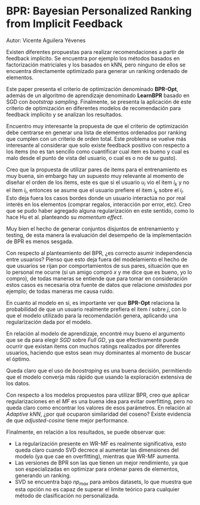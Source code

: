 # BPR: Bayesian Personalized Ranking from Implicit Feedback

Autor: Vicente Aguilera Yévenes

Existen diferentes propuestas para realizar recomendaciones a partir de feedback implícito. Se encuentra por ejemplo los métodos basados en factorización matriciales y los basados en kNN, pero ninguno de ellos se encuentra directamente optimizado para generar un ranking ordenado de elementos.

Este paper presenta el criterio de optimización denominado **BPR-Opt**, además de un algoritmo de aprendizaje denominado **LearnBPR** basado en SGD con *bootstrap sampling*. Finalmente, se presenta la aplicación de este criterio de optimización en diferentes modelos de recomendación para feedback implícito y se analizan los resultados.

Encuentro muy interesante la propuesta de que el criterio de optimización debe centrarse en generar una lista de elementos ordenados por ranking que cumplen con un criterio de orden total. Este problema se vuelve más interesante al considerar que solo existe feedback positivo con respecto a los items (no es tan sencillo como cuantificar cual item es bueno y cual es malo desde el punto de vista del usuario, o cual es o no de su gusto).

Creo que la propuesta de utilizar pares de items para el entrenamiento es muy buena, sin embargo hay un supuesto muy relevante al momento de diseñar el orden de los items, este es que si el usuario $u_i$ vio el item $i_k$ y no el item $i_l$, entonces se asume que el usuario prefiere el item $i_k$ sobre el $i_l$. Esto deja fuera los casos bordes donde un usuario interactúa no por real interés en los elementos (comprar regalos, interacción por error, etc). Creo que se pudo haber agregado alguna regularización en este sentido, como lo hace Hu et al. planteando su *momentum effect*.

Muy bien el hecho de generar conjuntos disjuntos de entrenamiento y testing, de esta manera la evaluación del desempeño de la implementación de BPR es menos sesgada.

Con respecto al planteamiento del BPR, ¿es correcto asumir independencia entre usuarios? Pienso que esto deja fuera del modelamiento el hecho de que usuarios se rijan por comportamientos de sus pares, situación que en lo personal me ocurre (si un amigo compró $x$ y me dice que es bueno, yo lo compro), de todas maneras se entiende que para tomar en consideración estos casos es necesaria otra fuente de datos que relacione *amistades* por ejemplo; de todas maneras me causa ruido.

En cuanto al modelo en si, es importante ver que **BPR-Opt** relaciona la probabilidad de que un usuario realmente prefiera el item $i$ sobre $j$, con lo que el modelo utilizado para la recomendación genera, aplicando una regularización dada por el modelo.

En relación al modelo de aprendizaje, encontré muy bueno el argumento que se da para elegir *SGD* sobre *Full GD*, ya que efectivamente puede ocurrir que existan items con muchos ratings realizados por diferentes usuarios, haciendo que estos sean muy dominantes al momento de buscar el óptimo.

Queda claro que el uso de *boostraping* es una buena decisión, permitiendo que el modelo converja más rápido que usando la exploración extensiva de los datos.

Con respecto a los modelos propuestos para utilizar BPR, creo que aplicar regularizaciones en el *MF* es una buena idea para evitar overfitting, pero no queda claro como encontrar los valores de esos parámetros. En relación al *Adaptive kNN*, ¿por qué ocuparon similaridad del coseno? Existe evidencia de que *adjusted-cosine* tiene mejor performance.

Finalmente, en relación a los resultados, se puede observar que:

- La regularización presente en WR-MF es realmente significativa, esto queda claro cuando SVD decrece al aumentar las dimensiones del modelo (ya que cae en overfitting), mientras que WR-MF aumenta.
- Las versiones de BPR son las que tienen un mejor rendimiento, ya que son especializadas en optimizar para ordenar pares de elementos, generando un ranking.
- SVD se encuentra bajo $np_{max}$ para ambos datasets, lo que muestra que esta opción no es capaz de superar el limite teórico para cualquier método de clasificación no personalizada.